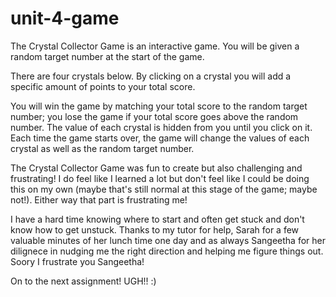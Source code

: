 # unit-4-game

The Crystal Collector Game is an interactive game. You will be given a random
target number at the start of the game.

There are four crystals below. By clicking on a crystal you will add a
specific amount of points to your total score.

You will win the game by matching your total score to the random target number;
you lose the game if your total score goes above the random number.
The value of each crystal is hidden from you until you click on it.
Each time the game starts over, the game will change the values of
each crystal as well as the random target number.



The Crystal Collector Game was fun to create but also challenging and frustrating!
I do feel like I learned a lot but don't feel like I could be doing this on my own
(maybe that's still normal at this stage of the game; maybe not!). Either way that 
part is frustrating me!

I have a hard time knowing where to start and often get stuck and don't know how to
get unstuck. Thanks to my tutor for help, Sarah for a few valuable minutes of her
lunch time one day and as always Sangeetha for her dilignece in nudging me the right
direction and helping me figure things out. Soory I frustrate you Sangeetha!

On to the next assignment! UGH!! :)